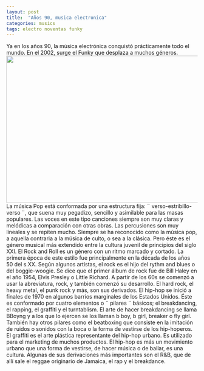 ```yaml
---
layout: post
title:  "Años 90, musica electronica" 
categories: musics
tags: electro noventas funky
---
```

 
Ya en los años 90, la música electrónica conquistó prácticamente todo el mundo. En el 2002, surge el Funky que desplaza a muchos géneros. <img src="https://i1.wp.com/2.bp.blogspot.com/_aJIhQqNdbuI/S81BvlpINBI/AAAAAAAABsk/MdC65oJaK3I/s1600/nirvana.jpg" alt="" width="516" height="387" />
La música Pop está conformada por una estructura fija: ¨ verso-estribillo-verso ¨, que suena muy pegadizo, sencillo y asimilable para las masas populares. Las voces en este tipo canciones siempre son muy claras y melódicas a comparación con otras obras. Las percusiones son muy lineales y se repiten mucho. Siempre se ha reconocido como la música pop, a aquella contraria a la música de culto, o sea a la clásica. Pero éste es el género musical más extendido entre la cultura juvenil de principios del siglo XXI.
El Rock and Roll es un género con un ritmo marcado y cortado. La primera época de este estilo fue principalmente en la década de los años 50 del s.XX. Según algunos artistas, el rock es el hijo del rythm and blues o del boggie-woogie. Se dice que el primer álbum de rock fue de Bill Haley en el año 1954, Elvis Presley o Little Richard. A partir de los 60s se comenzó a usar la abreviatura, rock, y también comenzó su desarrollo. El hard rock, el heavy metal, el punk rock y más, son sus derivados.
El hip-hop se inició a finales de 1970 en algunos barrios marginales de los Estados Unidos. Éste es conformado por cuatro elementos o ¨ pilares ¨ básicos; el breakdancing, el rapping, el graffiti y el turntablism. El arte de hacer breakdancing se llama BBoyng y a los que lo ejercen se los llaman b boy, b girl, breaker o fly girl. También hay otros pilares como el beatboxing que consiste en la imitación de ruidos o sonidos con la boca o la forma de vestirse de los hip-hoperos. El graffiti es el arte plástica representante del hip-hop urbano. Es utilizado para el marketing de muchos productos. El hip-hop es más un movimiento urbano que una forma de vestirse, de hacer música o de bailar, es una cultura. Algunas de sus derivaciones más importantes son el R&amp;B, que de allí sale el reggae originario de Jamaica, el rap y el breakdance.
